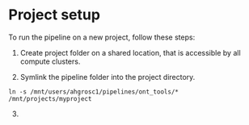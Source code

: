 # Project setup

To run the pipeline on a new project, follow these steps:

1) Create project folder on a shared location, that is accessible by all compute clusters.

2) Symlink the pipeline folder into the project directory. 

```
ln -s /mnt/users/ahgrosc1/pipelines/ont_tools/* /mnt/projects/myproject
```

3) 